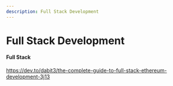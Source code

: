 ```yaml
---
description: Full Stack Development
---
```


# Full Stack Development

#### Full Stack

https://dev.to/dabit3/the-complete-guide-to-full-stack-ethereum-development-3j13
